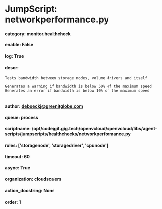 
# JumpScript: networkperformance.py
        
#### category: monitor.healthcheck
#### enable: False
#### log: True
#### descr: 
```
Tests bandwidth between storage nodes, volume drivers and itself

Generates a warning if bandwidth is below 50% of the maximum speed
Generates an error if bandwidth is below 10% of the maximum speed


```
#### author: deboeckj@greenitglobe.com
#### queue: process
#### scriptname: /opt/code/git.gig.tech/openvcloud/openvcloud/libs/agent-scripts/jumpscripts/healthchecks/networkperformance.py
#### roles: ['storagenode', 'storagedriver', 'cpunode']
#### timeout: 60
#### async: True
#### organization: cloudscalers
#### action_docstring: None
#### order: 1